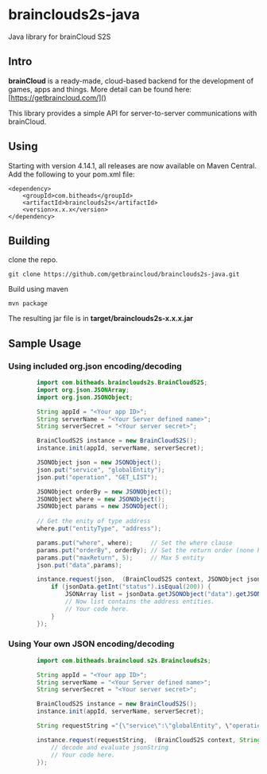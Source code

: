 # brainclouds2s-java

Java library for brainCloud S2S

## Intro

**brainCloud** is a ready-made, cloud-based backend for the development of games, apps and things.
More detail can be found here: [https://getbraincloud.com/]()

This library provides a simple API for server-to-server communications with brainCloud. 

## Using
Starting with version 4.14.1, all releases are now available on Maven Central. Add the following to your pom.xml file:

```
<dependency>
	<groupId>com.bitheads</groupId>
	<artifactId>brainclouds2s</artifactId>
	<version>x.x.x</version>
</dependency>
```

## Building

clone the repo. 

``` 
git clone https://github.com/getbraincloud/brainclouds2s-java.git
```

Build using maven
```
mvn package
```
The resulting jar file is in **target/brainclouds2s-x.x.x.jar**

## Sample Usage

### Using included org.json encoding/decoding
``` java
        import com.bitheads.brainclouds2s.BrainCloudS2S;
        import org.json.JSONArray;
        import org.json.JSONObject;

        String appId = "<Your app ID>";
        String serverName = "<Your Server defined name>";
        String serverSecret = "<Your server secret>";

        BrainCloudS2S instance = new BrainCloudS2S();
        instance.init(appId, serverName, serverSecret);

        JSONObject json = new JSONObject();
        json.put("service", "globalEntity");
        json.put("operation", "GET_LIST");

        JSONObject orderBy = new JSONObject();
        JSONObject where = new JSONObject();
        JSONObject params = new JSONObject();
        
        // Get the enity of type address
        where.put("entityType", "address");

        params.put("where", where);     // Set the where clause
        params.put("orderBy", orderBy); // Set the return order (none here)
        params.put("maxReturn", 5);     // Max 5 entity
        json.put("data",params);

        instance.request(json,  (BrainCloudS2S context, JSONObject jsonData) -> {
            if (jsonData.getInt("status").isEqual(200)) {
                JSONArray list = jsonData.getJSONObject("data").getJSONArray("entityList");
                // Now list contains the address entities.
                // Your code here.
            }
        });
```

### Using Your own JSON encoding/decoding

``` java
        import com.bitheads.braincloud.s2s.Brainclouds2s;

        String appId = "<Your app ID>";
        String serverName = "<Your Server defined name>";
        String serverSecret = "<Your server secret>";

        BrainCloudS2S instance = new BrainCloudS2S();
        instance.init(appId, serverName, serverSecret);

        String requestString ="{\"service\":\"globalEntity", \"operation\":\"READ__LIST\",\"data\":{\"where\":{\"entityType\":\"address\"},\"orderBy\":{\"data.address\":1},\"maxReturn\":50}";

        instance.request(requestString,  (BrainCloudS2S context, String jsonString) -> {
            // decode and evaluate jsonString
            // Your code here.
        });
```